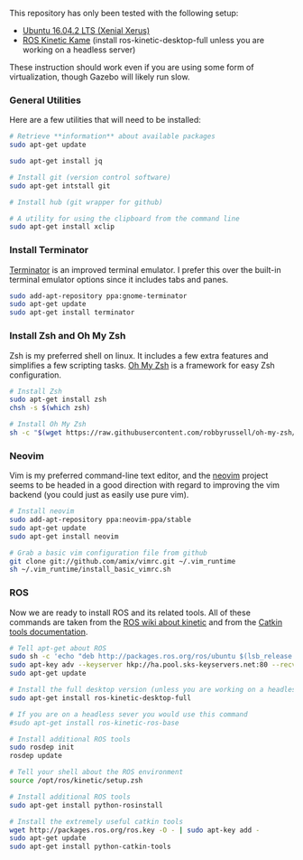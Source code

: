 
This repository has only been tested with the following setup:

- [Ubuntu 16.04.2 LTS (Xenial Xerus)](https://wiki.ubuntu.com/XenialXerus/ReleaseNotes)
- [ROS Kinetic Kame](http://wiki.ros.org/kinetic/Installation/Ubuntu) (install ros-kinetic-desktop-full unless you are working on a headless server)

These instruction should work even if you are using some form of virtualization, though Gazebo will likely run slow.


### General Utilities

Here are a few utilities that will need to be installed:

```bash
# Retrieve **information** about available packages
sudo apt-get update

sudo apt-get install jq

# Install git (version control software)
sudo apt-get intstall git

# Install hub (git wrapper for github)

# A utility for using the clipboard from the command line
sudo apt-get install xclip
```

### Install Terminator

[Terminator](https://gnometerminator.blogspot.com/p/introduction.html) is an improved terminal emulator. I prefer this over the built-in terminal emulator options since it includes tabs and panes.

```bash
sudo add-apt-repository ppa:gnome-terminator
sudo apt-get update 
sudo apt-get install terminator
```

### Install Zsh and Oh My Zsh

Zsh is my preferred shell on linux. It includes a few extra features and simplifies a few scripting tasks. [Oh My Zsh](http://ohmyz.sh/) is a framework for easy Zsh configuration.

```bash
# Install Zsh
sudo apt-get install zsh
chsh -s $(which zsh)

# Install Oh My Zsh
sh -c "$(wget https://raw.githubusercontent.com/robbyrussell/oh-my-zsh/master/tools/install.sh -O -)"
```

### Neovim

Vim is my preferred command-line text editor, and the [neovim](https://neovim.io/) project seems to be headed in a good direction with regard to improving the vim backend (you could just as easily use pure vim).

```bash
# Install neovim
sudo add-apt-repository ppa:neovim-ppa/stable
sudo apt-get update
sudo apt-get install neovim

# Grab a basic vim configuration file from github
git clone git://github.com/amix/vimrc.git ~/.vim_runtime
sh ~/.vim_runtime/install_basic_vimrc.sh
```

### ROS

Now we are ready to install ROS and its related tools. All of these commands are taken from the [ROS wiki about kinetic](http://wiki.ros.org/kinetic/Installation/Ubuntu) and from the [Catkin tools documentation](http://catkin-tools.readthedocs.io/en/latest/installing.html).

```bash
# Tell apt-get about ROS
sudo sh -c 'echo "deb http://packages.ros.org/ros/ubuntu $(lsb_release -sc) main" > /etc/apt/sources.list.d/ros-latest.list'
sudo apt-key adv --keyserver hkp://ha.pool.sks-keyservers.net:80 --recv-key 421C365BD9FF1F717815A3895523BAEEB01FA116
sudo apt-get update

# Install the full desktop version (unless you are working on a headless server!)
sudo apt-get install ros-kinetic-desktop-full

# If you are on a headless sever you would use this command
#sudo apt-get install ros-kinetic-ros-base

# Install additional ROS tools
sudo rosdep init
rosdep update

# Tell your shell about the ROS environment
source /opt/ros/kinetic/setup.zsh

# Install additional ROS tools
sudo apt-get install python-rosinstall

# Install the extremely useful catkin tools
wget http://packages.ros.org/ros.key -O - | sudo apt-key add -
sudo apt-get update
sudo apt-get install python-catkin-tools
```

